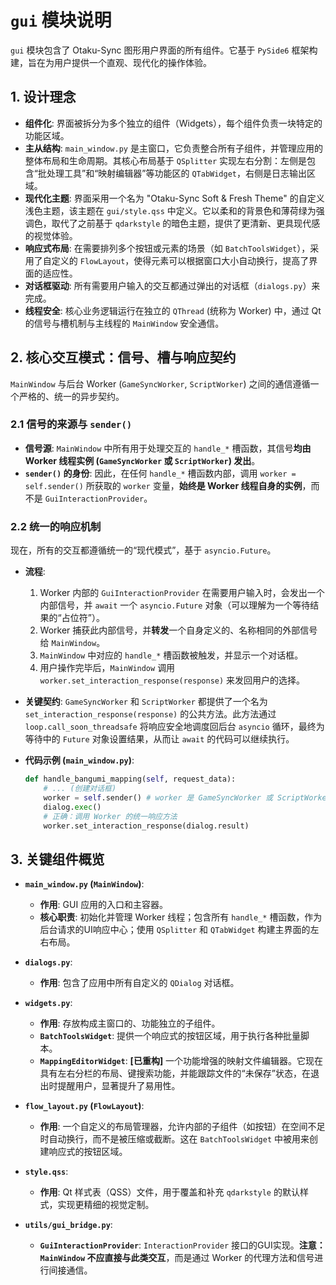 # `gui` 模块说明

`gui` 模块包含了 Otaku-Sync 图形用户界面的所有组件。它基于 `PySide6` 框架构建，旨在为用户提供一个直观、现代化的操作体验。

## 1. 设计理念

- **组件化**: 界面被拆分为多个独立的组件（Widgets），每个组件负责一块特定的功能区域。
- **主从结构**: `main_window.py` 是主窗口，它负责整合所有子组件，并管理应用的整体布局和生命周期。其核心布局基于 `QSplitter` 实现左右分割：左侧是包含“批处理工具”和“映射编辑器”等功能区的 `QTabWidget`，右侧是日志输出区域。
- **现代化主题**: 界面采用一个名为 "Otaku-Sync Soft & Fresh Theme" 的自定义浅色主题，该主题在 `gui/style.qss` 中定义。它以柔和的背景色和薄荷绿为强调色，取代了之前基于 `qdarkstyle` 的暗色主题，提供了更清新、更具现代感的视觉体验。
- **响应式布局**: 在需要排列多个按钮或元素的场景（如 `BatchToolsWidget`），采用了自定义的 `FlowLayout`，使得元素可以根据窗口大小自动换行，提高了界面的适应性。
- **对话框驱动**: 所有需要用户输入的交互都通过弹出的对话框（`dialogs.py`）来完成。
- **线程安全**: 核心业务逻辑运行在独立的 `QThread` (统称为 Worker) 中，通过 Qt 的信号与槽机制与主线程的 `MainWindow` 安全通信。

## 2. 核心交互模式：信号、槽与响应契约

`MainWindow` 与后台 Worker (`GameSyncWorker`, `ScriptWorker`) 之间的通信遵循一个严格的、统一的异步契约。

### 2.1 信号的来源与 `sender()`

- **信号源**: `MainWindow` 中所有用于处理交互的 `handle_*` 槽函数，其信号**均由 Worker 线程实例 (`GameSyncWorker` 或 `ScriptWorker`) 发出**。
- **`sender()` 的身份**: 因此，在任何 `handle_*` 槽函数内部，调用 `worker = self.sender()` 所获取的 `worker` 变量，**始终是 Worker 线程自身的实例**，而不是 `GuiInteractionProvider`。

### 2.2 统一的响应机制

现在，所有的交互都遵循统一的“现代模式”，基于 `asyncio.Future`。

- **流程**:
    1. Worker 内部的 `GuiInteractionProvider` 在需要用户输入时，会发出一个内部信号，并 `await` 一个 `asyncio.Future` 对象（可以理解为一个等待结果的“占位符”）。
    2. Worker 捕获此内部信号，并**转发**一个自身定义的、名称相同的外部信号给 `MainWindow`。
    3. `MainWindow` 中对应的 `handle_*` 槽函数被触发，并显示一个对话框。
    4. 用户操作完毕后，`MainWindow` 调用 `worker.set_interaction_response(response)` 来发回用户的选择。

- **关键契约**: `GameSyncWorker` 和 `ScriptWorker` 都提供了一个名为 `set_interaction_response(response)` 的公共方法。此方法通过 `loop.call_soon_threadsafe` 将响应安全地调度回后台 `asyncio` 循环，最终为等待中的 `Future` 对象设置结果，从而让 `await` 的代码可以继续执行。

- **代码示例 (`main_window.py`)**:
  ```python
  def handle_bangumi_mapping(self, request_data):
      # ... (创建对话框)
      worker = self.sender() # worker 是 GameSyncWorker 或 ScriptWorker
      dialog.exec()
      # 正确：调用 Worker 的统一响应方法
      worker.set_interaction_response(dialog.result)
  ```

## 3. 关键组件概览

- **`main_window.py` (`MainWindow`)**: 
    - **作用**: GUI 应用的入口和主容器。
    - **核心职责**: 初始化并管理 Worker 线程；包含所有 `handle_*` 槽函数，作为后台请求的UI响应中心；使用 `QSplitter` 和 `QTabWidget` 构建主界面的左右布局。

- **`dialogs.py`**: 
    - **作用**: 包含了应用中所有自定义的 `QDialog` 对话框。

- **`widgets.py`**: 
    - **作用**: 存放构成主窗口的、功能独立的子组件。
    - **`BatchToolsWidget`**: 提供一个响应式的按钮区域，用于执行各种批量脚本。
    - **`MappingEditorWidget`**: **[已重构]** 一个功能增强的映射文件编辑器。它现在具有左右分栏的布局、键搜索功能，并能跟踪文件的“未保存”状态，在退出时提醒用户，显著提升了易用性。

- **`flow_layout.py` (`FlowLayout`)**:
    - **作用**: 一个自定义的布局管理器，允许内部的子组件（如按钮）在空间不足时自动换行，而不是被压缩或截断。这在 `BatchToolsWidget` 中被用来创建响应式的按钮区域。

- **`style.qss`**:
    - **作用**: Qt 样式表（QSS）文件，用于覆盖和补充 `qdarkstyle` 的默认样式，实现更精细的视觉定制。

- **`utils/gui_bridge.py`**: 
    - **`GuiInteractionProvider`**: `InteractionProvider` 接口的GUI实现。**注意：`MainWindow` 不应直接与此类交互**，而是通过 Worker 的代理方法和信号进行间接通信。
